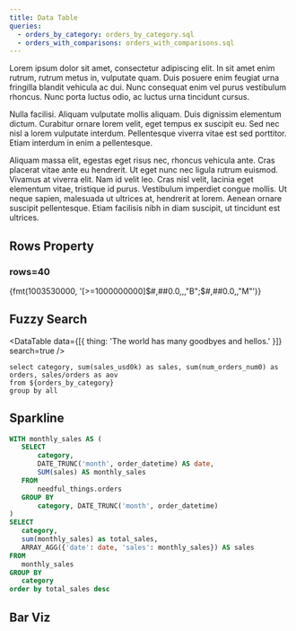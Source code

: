 ```yaml
---
title: Data Table
queries:
  - orders_by_category: orders_by_category.sql
  - orders_with_comparisons: orders_with_comparisons.sql
---
```


Lorem ipsum dolor sit amet, consectetur adipiscing elit. In sit amet enim rutrum, rutrum metus in, vulputate quam. Duis posuere enim feugiat urna fringilla blandit vehicula ac dui. Nunc consequat enim vel purus vestibulum rhoncus. Nunc porta luctus odio, ac luctus urna tincidunt cursus.
<DataTable data={orders_by_category}/>

<DataTable data={orders_by_category} compact/>

Nulla facilisi. Aliquam vulputate mollis aliquam. Duis dignissim elementum dictum. Curabitur ornare lorem velit, eget tempus ex suscipit eu. Sed nec nisl a lorem vulputate interdum. Pellentesque viverra vitae est sed porttitor. Etiam interdum in enim a pellentesque.

<DataTable data={orders_with_comparisons} rowNumbers=true search=true rowLines=true/>

Aliquam massa elit, egestas eget risus nec, rhoncus vehicula ante. Cras placerat vitae ante eu hendrerit. Ut eget nunc nec ligula rutrum euismod. Vivamus at viverra elit. Nam id velit leo. Cras nisl velit, lacinia eget elementum vitae, tristique id purus. Vestibulum imperdiet congue mollis. Ut neque sapien, malesuada ut ultrices at, hendrerit at lorem. Aenean ornare suscipit pellentesque. Etiam facilisis nibh in diam suscipit, ut tincidunt est ultrices.

## Rows Property

### rows=40

<DataTable data={orders_by_category} rows=40 rowNumbers=true>
  <Column id=month />
  <Column id=category />
  <Column id=sales_usd0k contentType=colorscale />
  <Column id=num_orders_num0 contentType=colorscale scaleColor=red />
  <Column id=aov_usd2 contentType=colorscale scaleColor=blue />
</DataTable>


{fmt(1003530000, '[>=1000000000]$#,##0.0,,,"B";$#,##0.0,,"M"')}

## Fuzzy Search

<DataTable data={[{ thing: 'The world has many goodbyes and hellos.' }]} search=true />

```summary
select category, sum(sales_usd0k) as sales, sum(num_orders_num0) as orders, sales/orders as aov
from ${orders_by_category}
group by all
```

<DataTable data={summary}> 
 	<Column id=category/> 
	<Column id=sales fmt=usd0k contentType=colorscale scaleColor={['#304a8a','#e8efff']}/> 
	<Column id=orders/> 
	<Column id=aov fmt=usd2 contentType=colorscale scaleColor={['#b52626','#FFFFFF','#2e9939']}/> 
 </DataTable>

## Sparkline

 ```sql cats
WITH monthly_sales AS (
    SELECT 
        category,
        DATE_TRUNC('month', order_datetime) AS date,
        SUM(sales) AS monthly_sales
    FROM 
        needful_things.orders
    GROUP BY 
        category, DATE_TRUNC('month', order_datetime)
)
SELECT 
    category,
    sum(monthly_sales) as total_sales,
    ARRAY_AGG({'date': date, 'sales': monthly_sales}) AS sales
FROM 
    monthly_sales
GROUP BY 
    category
order by total_sales desc
```

<DataTable data={cats}>
    <Column id=category/>
    <Column id=total_sales fmt=usd contentType=bar align=left/>
    <Column id=sales contentType=sparkarea sparkX=date sparkY=sales sparkYScale=false sparkColor=red/>
    <Column id=sales contentType=sparkbar sparkX=date sparkY=sales sparkYScale=false />
    <Column id=sales contentType=sparkline sparkX=date sparkY=sales sparkYScale=false />
    <Column id=sales contentType=sparkbar sparkX=date sparkY=sales sparkYScale=false />
</DataTable>

## Bar Viz

<DataTable data={summary}>
  <Column id=category/>
  <Column id=sales contentType=bar fmt=usd align=left/>
  <Column id=orders/>
  <Column id=aov contentType=colorscale fmt=usd/>
</DataTable>

